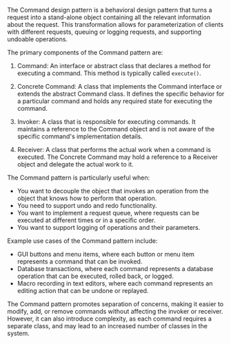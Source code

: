 The Command design pattern is a behavioral design pattern that turns a request into a stand-alone object containing all the relevant information about the request. This transformation allows for parameterization of clients with different requests, queuing or logging requests, and supporting undoable operations.

The primary components of the Command pattern are:

1. Command: An interface or abstract class that declares a method for executing a command. This method is typically called `execute()`.

2. Concrete Command: A class that implements the Command interface or extends the abstract Command class. It defines the specific behavior for a particular command and holds any required state for executing the command.

3. Invoker: A class that is responsible for executing commands. It maintains a reference to the Command object and is not aware of the specific command's implementation details.

4. Receiver: A class that performs the actual work when a command is executed. The Concrete Command may hold a reference to a Receiver object and delegate the actual work to it.

The Command pattern is particularly useful when:

-   You want to decouple the object that invokes an operation from the object that knows how to perform that operation.
-   You need to support undo and redo functionality.
-   You want to implement a request queue, where requests can be executed at different times or in a specific order.
-   You want to support logging of operations and their parameters.

Example use cases of the Command pattern include:

-   GUI buttons and menu items, where each button or menu item represents a command that can be invoked.
-   Database transactions, where each command represents a database operation that can be executed, rolled back, or logged.
-   Macro recording in text editors, where each command represents an editing action that can be undone or replayed.

The Command pattern promotes separation of concerns, making it easier to modify, add, or remove commands without affecting the invoker or receiver. However, it can also introduce complexity, as each command requires a separate class, and may lead to an increased number of classes in the system.
